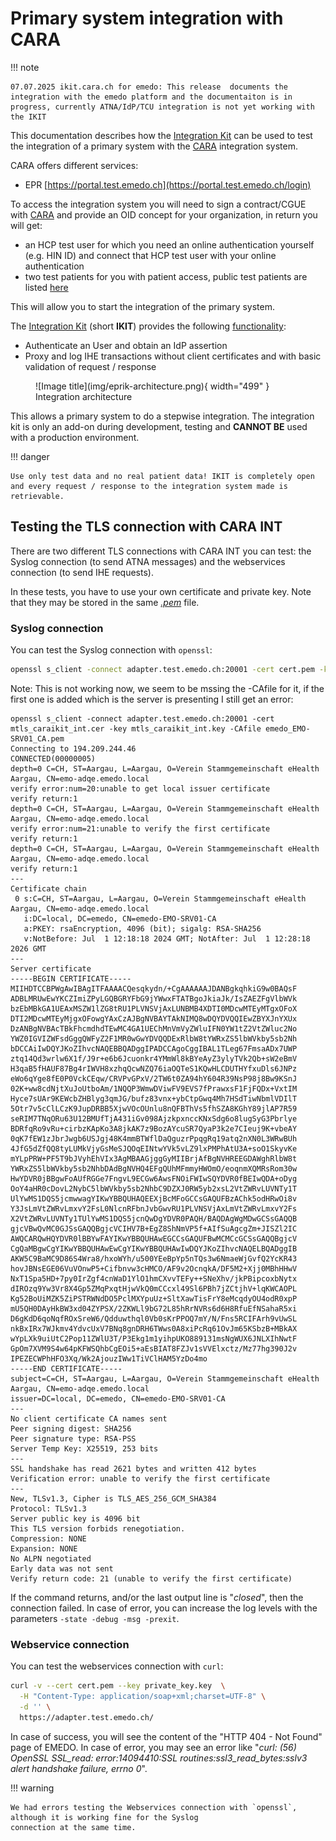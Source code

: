 # Primary system integration with CARA

!!! note

    07.07.2025 ikit.cara.ch for emedo: This release  documents the integration with the emedo platform and the documentaiton is in progress, currently ATNA/IdP/TCU integration is not yet working with the IKIT

This documentation describes how the [Integration Kit](https://ikit.cara.ch/dep/) can be used to test
the integration of a primary system with the [CARA](https://www.cara.ch/) integration system.

CARA offers different services:

- EPR [https://portal.test.emedo.ch](https://portal.test.emedo.ch/login)

To access the integration system you will need to sign a contract/CGUE with [CARA](https://www.cara.ch/) and provide an
OID concept for your organization,
in return you will get:

- an HCP test user for which you need an online authentication yourself (e.g. HIN ID) and connect that HCP test user
  with your online authentication
- two test patients for you with patient access, public test patients are listed [here](testpatients.md)

This will allow you to start the integration of the primary system.

The [Integration Kit](https://ikit.cara.ch/dep/) (short **IKIT**) provides the
following [functionality](usecases.md):

- Authenticate an User and obtain an IdP assertion
- Proxy and log IHE transactions without client certificates and with basic validation of request / response

<figure markdown>
  ![Image title](img/eprik-architecture.png){ width="499" }
  <figcaption>Integration architecture</figcaption>
</figure>

This allows a primary system to do a stepwise integration. The integration kit is only
an add-on during development, testing and **CANNOT BE** used with a production environment.

!!! danger

    Use only test data and no real patient data! IKIT is completely open 
    and every request / response to the integration system made is retrievable.

## Testing the TLS connection with CARA INT

There are two different TLS connections with CARA INT you can test: the Syslog connection (to send ATNA messages) 
and the webservices connection (to send IHE requests).

In these tests, you have to use your own certificate and private key.
Note that they may be stored in the same _[.pem](https://en.wikipedia.org/wiki/Privacy-Enhanced_Mail)_ file.

### Syslog connection

You can test the Syslog connection with `openssl`:
```bash
openssl s_client -connect adapter.test.emedo.ch:20001 -cert cert.pem -key private_key.pem
```
Note: This is not working now, we seem to be mssing the -CAfile for it, if the first one is added which is the server is presenting I still get an error: 

```
openssl s_client -connect adapter.test.emedo.ch:20001 -cert mtls_caraikit_int.cer -key mtls_caraikit_int.key -CAfile emedo_EMO-SRV01_CA.pem
Connecting to 194.209.244.46
CONNECTED(00000005)
depth=0 C=CH, ST=Aargau, L=Aargau, O=Verein Stammgemeinschaft eHealth Aargau, CN=emo-adqe.emedo.local
verify error:num=20:unable to get local issuer certificate
verify return:1
depth=0 C=CH, ST=Aargau, L=Aargau, O=Verein Stammgemeinschaft eHealth Aargau, CN=emo-adqe.emedo.local
verify error:num=21:unable to verify the first certificate
verify return:1
depth=0 C=CH, ST=Aargau, L=Aargau, O=Verein Stammgemeinschaft eHealth Aargau, CN=emo-adqe.emedo.local
verify return:1
---
Certificate chain
 0 s:C=CH, ST=Aargau, L=Aargau, O=Verein Stammgemeinschaft eHealth Aargau, CN=emo-adqe.emedo.local
   i:DC=local, DC=emedo, CN=emedo-EMO-SRV01-CA
   a:PKEY: rsaEncryption, 4096 (bit); sigalg: RSA-SHA256
   v:NotBefore: Jul  1 12:18:18 2024 GMT; NotAfter: Jul  1 12:28:18 2026 GMT
---
Server certificate
-----BEGIN CERTIFICATE-----
MIIHDTCCBPWgAwIBAgITFAAAACQesqkydn/+CgAAAAAAJDANBgkqhkiG9w0BAQsF
ADBLMRUwEwYKCZImiZPyLGQBGRYFbG9jYWwxFTATBgoJkiaJk/IsZAEZFgVlbWVk
bzEbMBkGA1UEAxMSZW1lZG8tRU1PLVNSVjAxLUNBMB4XDTI0MDcwMTEyMTgxOFoX
DTI2MDcwMTEyMjgxOFowgYAxCzAJBgNVBAYTAkNIMQ8wDQYDVQQIEwZBYXJnYXUx
DzANBgNVBAcTBkFhcmdhdTEwMC4GA1UEChMnVmVyZWluIFN0YW1tZ2VtZWluc2No
YWZ0IGVIZWFsdGggQWFyZ2F1MR0wGwYDVQQDExRlbW8tYWRxZS5lbWVkby5sb2Nh
bDCCAiIwDQYJKoZIhvcNAQEBBQADggIPADCCAgoCggIBAL1TLeg67FmsaADx7UWP
ztq14Qd3wrlw6X1f/J9r+e6b6Jcuonkr4YMmWl8kBYeAyZ3ylyTVk2Qb+sW2eBmV
H3qaB5fHAUF87Bg4rIWVH8xzhqQcwNZQ76iaOQTeS1KQwHLCDUTHYfxuDls6JNPz
eWo6qYge8fE0P0VckCEqw/CRVPvGPxV/2TW6t0ZA94hY604R39NsP98j8Bw9KSnJ
02K+ww8cdNjtXuJoUtboAm/1NQQP3WmwDViwFV9EVS7fPrawxsF1FjFQDx+VxtIM
Hyce7sUAr9KEWcbZHBlyg3qmJG/bufz83vnx+ybCtpGwq4Mh7HSdTiwNbmlVDIlT
5Otr7v5cClLCzK9JupDRBB5XjwVOcOUnlu8nQFBThVs5fhSZA8KGhY89jlAP7R59
seRIM7TNqORu63U12BMUfTjA431iGv098AjzkpxnccKNxSdg6o8lugSyG3Pbrlye
BDRfqRo9vRu+cirbzKApKo3A8jkAK7z9BozAYcuSR7QyaP3k2e7CIeuj9K+vbeAY
0qK7fEW1zJbrJwgb6USJgj48K4mmBTWflDaQguzrPpqgRq19atq2nXN0L3WRwBUh
4JfG5dZfQQ8tyLUMkVjyGsMeSJQOqEINtwYVk5vLZ9lxPMPhAtU3A+soO1SkyvKe
mYLpPRW+PF5T9bJVyhEhVIx3AgMBAAGjggGyMIIBrjAfBgNVHREEGDAWghRlbW8t
YWRxZS5lbWVkby5sb2NhbDAdBgNVHQ4EFgQUhMFmmyHWOmO/eoqnmXQMRsRom30w
HwYDVR0jBBgwFoAUfRGGe7FngvL9ECGw6AwsFNOiFWIwSQYDVR0fBEIwQDA+oDyg
OoY4aHR0cDovL2NybC5lbWVkby5sb2NhbC9DZXJ0RW5yb2xsL2VtZWRvLUVNTy1T
UlYwMS1DQS5jcmwwagYIKwYBBQUHAQEEXjBcMFoGCCsGAQUFBzAChk5odHRwOi8v
Y3JsLmVtZWRvLmxvY2FsL0NlcnRFbnJvbGwvRU1PLVNSVjAxLmVtZWRvLmxvY2Fs
X2VtZWRvLUVNTy1TUlYwMS1DQS5jcnQwDgYDVR0PAQH/BAQDAgWgMDwGCSsGAQQB
gjcVBwQvMC0GJSsGAQQBgjcVCIHV7B+EgZ8ShNmVP5f+AIfSuAgcgZm+JISZl2IC
AWQCARQwHQYDVR0lBBYwFAYIKwYBBQUHAwEGCCsGAQUFBwMCMCcGCSsGAQQBgjcV
CgQaMBgwCgYIKwYBBQUHAwEwCgYIKwYBBQUHAwIwDQYJKoZIhvcNAQELBQADggIB
AKW5C9BaMC9D86S4Wra8/hxoWYh/u500YEeBpYp5nTQs3w6NmaeWjGvfQ2YcKR43
hovJBNsEGE06VuVOnwP5+Cifbnvw3cHMCO/AF9v2OcnqkA/DF5M2+Xjj0MBhHHwV
NxT1Spa5HD+7py0IrZgf4cnWaD1YlO1hmCXvvTEFy++SNeXhv/jkPBipcoxbNytx
dIROzq9Yw3Vr8X4Gp5ZMqPxqtHjwVkQ0mCCcxl49Sl6PBh7jZCtjhV+lqKWCAOPL
Kg52BoUiMZK5ZiPSTRWNdDO5PclMXYpuUz+SltXawTisFrY8eMcqdyOU4odR0xpP
mU5QH0DAyHkBW3xd04ZYPSX/2ZKWLl9bG72L85hRrNVRs6d6H8RfuEfNSahaR5xi
D6gKdD6qoNqfROxSreW6/Qdduwthql0Vb0sKrPPOQ7mY/N/Fns5RCIFArh9vUwSL
nkBxIRx7WJkmv4YdvcUxV7BNq8gnDRH6TWws0A8xiPcRq61OvJm65KSbzB+MBkAX
wYpLXk9uiUtC2Pop11ZWlU3T/P3Ekg1m1yihpUKO889131msNgWUX6JNLXIhNwtF
GpOm7XVM9S4w64pKFWSQhbCgEOi5+aEsBIAT8FZJv1sVVElxctz/Mz77hg390J2v
IPEZECWPhHFO3Xq/Wk2AjouzIWw1TiVClHAM5YzDo4mo
-----END CERTIFICATE-----
subject=C=CH, ST=Aargau, L=Aargau, O=Verein Stammgemeinschaft eHealth Aargau, CN=emo-adqe.emedo.local
issuer=DC=local, DC=emedo, CN=emedo-EMO-SRV01-CA
---
No client certificate CA names sent
Peer signing digest: SHA256
Peer signature type: RSA-PSS
Server Temp Key: X25519, 253 bits
---
SSL handshake has read 2621 bytes and written 412 bytes
Verification error: unable to verify the first certificate
---
New, TLSv1.3, Cipher is TLS_AES_256_GCM_SHA384
Protocol: TLSv1.3
Server public key is 4096 bit
This TLS version forbids renegotiation.
Compression: NONE
Expansion: NONE
No ALPN negotiated
Early data was not sent
Verify return code: 21 (unable to verify the first certificate)
```


If the command returns, and/or the last output line is "_closed_", then the connection failed.
In case of error, you can increase the log levels with the parameters `-state -debug -msg -prexit`.

### Webservice connection

You can test the webservices connection with `curl`:
```bash
curl -v --cert cert.pem --key private_key.key  \
  -H "Content-Type: application/soap+xml;charset=UTF-8" \
  -d '' \
  https://adapter.test.emedo.ch/
```

In case of success, you will see the content of the "HTTP 404 - Not Found" page of EMEDO.
In case of error, you may see an error like "_curl: (56) OpenSSL SSL_read: error:14094410:SSL 
routines:ssl3_read_bytes:sslv3 alert handshake failure, errno 0_".

!!! warning

    We had errors testing the Webservices connection with `openssl`, although it is working fine for the Syslog 
    connection at the same time.
